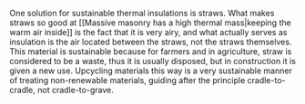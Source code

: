 One solution for sustainable thermal insulations is straws. What makes straws so good at [[Massive masonry has a high thermal mass|keeping the warm air inside]] is the fact that it is very airy, and what actually serves as insulation is the air located between the straws, not the straws themselves. This material is sustainable because for farmers and in agriculture, straw is considered to be a waste, thus it is usually disposed, but in construction it is given a new use. Upcycling materials this way is a very sustainable manner of treating non-renewable materials, guiding after the principle cradle-to-cradle, not cradle-to-grave.